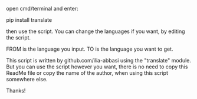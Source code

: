 open cmd/terminal and enter:

pip install translate

then use the script.
You can change the languages if you want, by editing the script.

FROM is the language you input.
TO is the language you want to get.

This script is written by github.com/ilia-abbasi using the "translate" module.
But you can use the script however you want, there is no need to copy this ReadMe file
or copy the name of the author, when using this script somewhere else.

Thanks!
